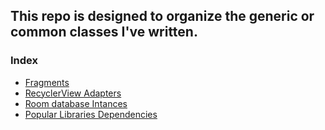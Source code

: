 ## This repo is designed to organize the generic or common classes I've written.

### Index
- [Fragments](https://github.com/TeymurMemmedov/Android_Development_Generics/tree/master/app/src/main/java/com/example/mygenerics/fragments)
- [RecyclerView Adapters](https://github.com/TeymurMemmedov/Android_Development_Generics/tree/master/app/src/main/java/com/example/mygenerics/rvAdapters)
- [Room database Intances](https://github.com/TeymurMemmedov/Android_Development_Generics/tree/master/app/src/main/java/com/example/mygenerics/roomDbIntances)
- [Popular Libraries Dependencies](https://github.com/TeymurMemmedov/Android_Development_Generics/tree/master/popularLibrariesDependencies)
